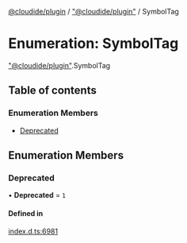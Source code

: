 [@cloudide/plugin](../README.md) / ["@cloudide/plugin"](../modules/_cloudide_plugin_.md) / SymbolTag

# Enumeration: SymbolTag

["@cloudide/plugin"](../modules/_cloudide_plugin_.md).SymbolTag

## Table of contents

### Enumeration Members

- [Deprecated](cloudide_plugin_.SymbolTag.md#deprecated)

## Enumeration Members

### Deprecated

• **Deprecated** = ``1``

#### Defined in

[index.d.ts:6981](https://github.com/shuyaqian/cloudide-plugin-api/blob/26b31b9/index.d.ts#L6981)
